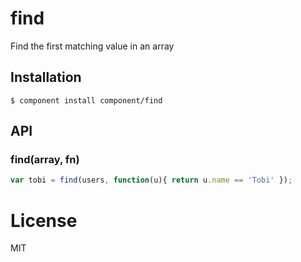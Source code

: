 
# find

  Find the first matching value in an array

## Installation

    $ component install component/find

## API

### find(array, fn)

```js
var tobi = find(users, function(u){ return u.name == 'Tobi' });
```

# License

  MIT
